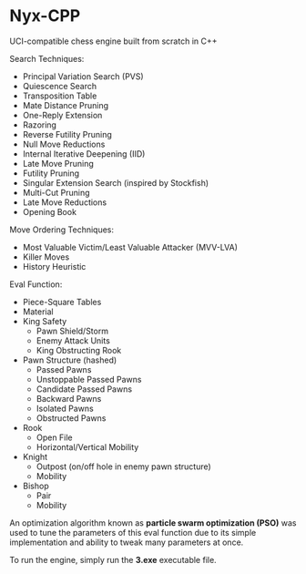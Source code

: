 # Nyx-CPP
UCI-compatible chess engine built from scratch in C++

Search Techniques:
- Principal Variation Search (PVS)
- Quiescence Search
- Transposition Table
- Mate Distance Pruning
- One-Reply Extension
- Razoring
- Reverse Futility Pruning
- Null Move Reductions
- Internal Iterative Deepening (IID)
- Late Move Pruning
- Futility Pruning
- Singular Extension Search (inspired by Stockfish)
- Multi-Cut Pruning
- Late Move Reductions
- Opening Book

Move Ordering Techniques:
- Most Valuable Victim/Least Valuable Attacker (MVV-LVA)
- Killer Moves
- History Heuristic

Eval Function:
- Piece-Square Tables
- Material
- King Safety
  - Pawn Shield/Storm
  - Enemy Attack Units
  - King Obstructing Rook 
- Pawn Structure (hashed)
  - Passed Pawns
  - Unstoppable Passed Pawns
  - Candidate Passed Pawns
  - Backward Pawns
  - Isolated Pawns
  - Obstructed Pawns
- Rook
  - Open File
  - Horizontal/Vertical Mobility
- Knight
  - Outpost (on/off hole in enemy pawn structure)
  - Mobility
- Bishop
  - Pair
  - Mobility

An optimization algorithm known as **particle swarm optimization (PSO)** was used to tune the parameters of this eval function due to its simple implementation and ability to tweak many parameters at once.

To run the engine, simply run the **3.exe** executable file.
